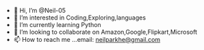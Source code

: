 - 👋 Hi, I’m @Neil-05
- 👀 I’m interested in Coding,Exploring,languages
- 🌱 I’m currently learning Python
- 💞️ I’m looking to collaborate on Amazon,Google,Flipkart,Microsoft
- 📫 How to reach me ...email: neilparkhe@gmail.com

<!---
Neil-05/Neil-05 is a ✨ special ✨ repository because its `README.md` (this file) appears on your GitHub profile.
You can click the Preview link to take a look at your changes.
--->
